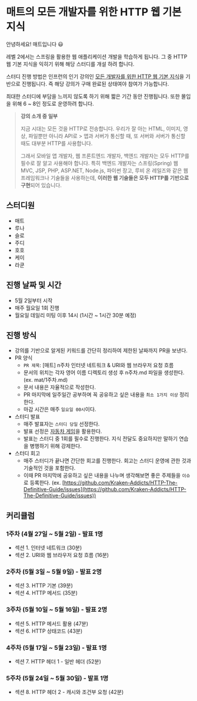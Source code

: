 # 매트의 모든 개발자를 위한 HTTP 웹 기본 지식

안녕하세요! 매트입니다 😃

레벨 2에서는 스프링을 활용한 웹 애플리케이션 개발을 학습하게 됩니다. 그 중 HTTP 웹 기본 지식을 익히기 위해 해당 스터디를 개설 하려 합니다.

스터디 진행 방법은 인프런의 인기 강의인 [모든 개발자를 위한 HTTP 웹 기본 지식](https://www.inflearn.com/course/http-%EC%9B%B9-%EB%84%A4%ED%8A%B8%EC%9B%8C%ED%81%AC)을 기반으로 진행됩니다. 즉 해당 강의가 구매 완료된 상태여야 참여가 가능합니다.

최대한 스터디에 부담을 느끼지 않도록 하기 위해 짧은 기간 동안 진행됩니다. 또한 몰입을 위해 6 ~ 8인 정도로 운영하려 합니다.

> **강의 소개 중 일부**
>
> 지금 시대는 모든 것을 HTTP로 전송합니다. 우리가 잘 아는 HTML, 이미지, 영상, 파일뿐만 아니라 API로 > 앱과 서버가 통신할 때, 또 서버와 서버가 통신할 때도 대부분 HTTP를 사용합니다. 
> 
> 그래서 모바일 앱 개발자, 웹 프론트엔드 개발자, 백엔드 개발자는 모두 HTTP를 필수로 잘 알고 사용해야 합니다. 특히 백엔드 개발자는 스프링(Spring) 웹 MVC, JSP, PHP, ASP.NET, Node.js, 파이썬 장고, 루비 온 레일즈와 같은 웹 프레임워크나 기술들을 사용하는데, **이러한 웹 기술들은 모두 HTTP를 기반으로 구현**되어 있습니다.
> 

## 스터디원

- 매트
- 루나
- 슬로
- 주디
- 호호
- 케이
- 라쿤

## 진행 날짜 및 시간

- 5월 2일부터 시작
- 매주 월요일 1회 진행
- 월요일 데일리 미팅 이후 14시 (1시간 ~ 1시간 30분 예정)

## 진행 방식

- 강의를 기반으로 알게된 키워드를 간단히 정리하여 제한된 날짜까지 PR을 보낸다.
- PR 양식
    - `PR 제목`: [매트] n주차 인터넷 네트워크 & URI와 웹 브라우저 요청 흐름
    - 문서의 위치는 각자 영어 이름 디렉토리 생성 후 n주차.md 파일을 생성한다. (ex. mat/1주차.md)
    - 문서 내용은 자율적으로 작성한다.
    - PR 마지막에 일주일간 공부하며 꼭 공유하고 싶은 내용을 `최소 1가지 이상` 정리한다.
    - 마감 시간은 매주 `일요일 00시`이다.
- 스터디 발표
    - 매주 발표자는 `스터디 당일` 선정한다.
    - 발표 선정은 [자동차 게임](https://sunhpark42.github.io/javascript-racingcar/)을 활용한다.
    - 발표는 스터디 중 1회를 필수로 진행한다. 지식 전달도 중요하지만 말하기 연습을 병행하기 위해 강제한다.
- 스터디 회고
    - 매주 스터디가 끝나면 간단한 회고를 진행한다. 회고는 스터디 운영에 관한 것과 기술적인 것을 포함한다.
    - 이때 PR 마지막에 공유하고 싶은 내용을 나누며 생각해보면 좋은 주제들을 `이슈`로 등록한다. (ex. [https://github.com/Kraken-Addicts/HTTP-The-Definitive-Guide/issues](https://github.com/Kraken-Addicts/HTTP-The-Definitive-Guide/issues))

## 커리큘럼

### 1주차 (4월 27일 ~ 5월 2일) - 발표 1명

- 섹션 1. 인터넷 네트워크 (30분)
- 섹션 2. URI와 웹 브라우저 요청 흐름 (16분)

### 2주차 (5월 3일 ~ 5월 9일) - 발표 2명

- 섹션 3. HTTP 기본 (39분)
- 섹션 4. HTTP 메서드 (35분)

### 3주차 (5월 10일 ~ 5월 16일) - 발표 2명

- 섹션 5. HTTP 메서드 활용 (47분)
- 섹션 6. HTTP 상태코드 (43분)

### 4주차 (5월 17일 ~ 5월 23일) - 발표 1명

- 섹션 7. HTTP 헤더 1 - 일반 헤더 (52분)

### 5주차 (5월 24일 ~ 5월 30일) - 발표 1명

- 섹션 8. HTTP 헤더 2 - 캐시와 조건부 요청 (42분)
